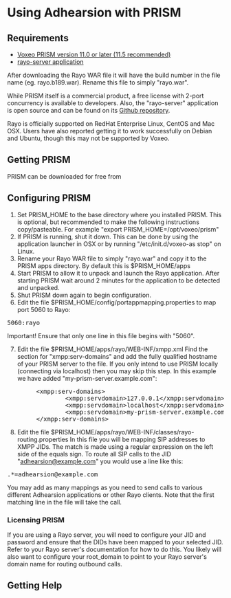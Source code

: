 # Using Adhearsion with PRISM

## Requirements
* [Voxeo PRISM version 11.0 or later (11.5 recommended)](http://voxeolabs.com/prism)
* [rayo-server application](http://ci.voxeolabs.net/jenkins/job/Rayo/lastSuccessfulBuild/artifact/rayo-war/target/)

After downloading the Rayo WAR file it will have the build number in the file name (eg. rayo.b189.war).  Rename this file to simply "rayo.war".

While PRISM itself is a commercial product, a free license with 2-port concurrency is available to developers.  Also, the "rayo-server" application is open source and can be found on its [Github repository](https://github.com/rayo/rayo-server).

Rayo is officially supported on RedHat Enterprise Linux, CentOS and Mac OSX.  Users have also reported getting it to work successfully on Debian and Ubuntu, though this may not be supported by Voxeo.

## Getting PRISM

PRISM can be downloaded for free from 

## Configuring PRISM


1. Set PRISM_HOME to the base directory where you installed PRISM.  This is optional, but recommended to make the following instructions copy/pasteable.  For example "export PRISM_HOME=/opt/voxeo/prism"
2. If PRISM is running, shut it down. This can be done by using the application launcher in OSX or by running "/etc/init.d/voxeo-as stop" on Linux.
3. Rename your Rayo WAR file to simply "rayo.war" and copy it to the PRISM apps directory. By default this is $PRISM_HOME/apps
4. Start PRISM to allow it to unpack and launch the Rayo application.  After starting PRISM wait around 2 minutes for the application to be detected and unpacked.
5. Shut PRISM down again to begin configuration.
6. Edit the file $PRISM_HOME/config/portappmapping.properties to map port 5060 to Rayo:
<pre>
5060:rayo
</pre>
Important! Ensure that only one line in this file begins with "5060".

7. Edit the file $PRISM_HOME/apps/rayo/WEB-INF/xmpp.xml
Find the section for "xmpp:serv-domains" and add the fully qualified hostname of your PRISM server to the file.  If you only intend to use PRISM locally (connecting via localhost) then you may skip this step.  In this example we have added "my-prism-server.example.com":
<pre>
        &lt;xmpp:serv-domains&gt;
                &lt;xmpp:servdomain&gt;127.0.0.1&lt;/xmpp:servdomain&gt;
                &lt;xmpp:servdomain&gt;localhost&lt;/xmpp:servdomain&gt;
                &lt;xmpp:servdomain&gt;my-prism-server.example.com&lt;/xmpp:servdomain&gt;
        &lt;/xmpp:serv-domains&gt;
</pre>

8. Edit the file $PRISM_HOME/apps/rayo/WEB-INF/classes/rayo-routing.properties
In this file you will be mapping SIP addresses to XMPP JIDs.  The match is made using a regular expression on the left side of the equals sign.  To route all SIP calls to the JID "adhearsion@example.com" you would use a line like this:

<pre>
.*=adhearsion@example.com
</pre>

You may add as many mappings as you need to send calls to various different Adhearsion applications or other Rayo clients.  Note that the first matching line in the file will take the call.


### Licensing PRISM

If you are using a Rayo server, you will need to configure your JID and password and ensure that the DIDs have been mapped to your selected JID. Refer to your Rayo server's documentation for how to do this.  You likely will also want to configure your root_domain to point to your Rayo server's domain name for routing outbound calls.

## Getting Help

